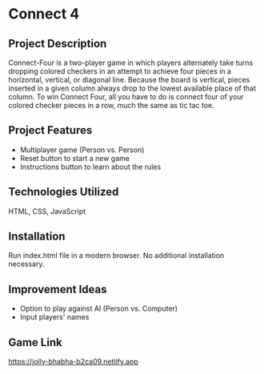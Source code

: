 # Connect 4

## Project Description 
Connect-Four is a two-player game in which players alternately take turns dropping colored checkers in an attempt to achieve four pieces in a horizontal, vertical, or diagonal line. Because the board is vertical, pieces inserted in a given column always drop to the lowest available place of that column. To win Connect Four, all you have to do is connect four of your colored checker pieces in a row, much the same as tic tac toe. 

## Project Features
* Multiplayer game (Person vs. Person)
* Reset button to start a new game
* Instructions button to learn about the rules

## Technologies Utilized
HTML, CSS, JavaScript

## Installation
Run index.html file in a modern browser. No additional installation necessary. 

## Improvement Ideas
* Option to play against AI (Person vs. Computer)
* Input players' names

## Game Link
https://jolly-bhabha-b2ca09.netlify.app